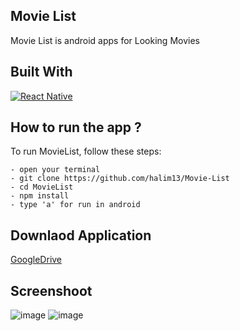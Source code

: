 ## Movie List
Movie List is android apps for Looking Movies


## Built With
[![React Native](https://img.shields.io/badge/ReactNative-0.71.7-blue.svg?style=rounded-square)](https://reactnative.dev/)

## How to run the app ?
To run MovieList, follow these steps:
```
- open your terminal
- git clone https://github.com/halim13/Movie-List
- cd MovieList
- npm install
- type 'a' for run in android
```

## Downlaod Application
[GoogleDrive](https://drive.google.com/file/d/1sgp-xz2s-0_hBNPIfj4uHdW__HWsG-4n/view?usp=sharing)

## Screenshoot
![image](https://github.com/halim13/Movie-List/assets/11336853/0a36c365-12fd-480d-aee8-b47f0ddb9dfd)
![image](https://github.com/halim13/Movie-List/assets/11336853/b44cbe10-be2e-403c-a9da-d4beaa2a1fc5)


